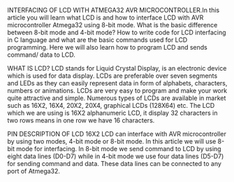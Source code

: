 INTERFACING OF LCD WITH ATMEGA32 AVR MICROCONTROLLER.In this article you will learn what LCD is and how to interface LCD with AVR microcontroller Atmega32 using 8-bit mode. What is the basic difference between 8-bit mode and 4-bit mode? How to write code for LCD interfacing in C language and what are the basic commands used for LCD programming. Here we will also learn how to program LCD and sends command/ data to LCD.

WHAT IS LCD?
LCD stands for Liquid Crystal Display, is an electronic device which is used for data display. LCDs are preferable over seven segments and LEDs as they can easily represent data in form of alphabets, characters, numbers or animations. LCDs are very easy to program and make your work quite attractive and simple. Numerous types of LCDs are available in market such as 16X2, 16X4, 20X2, 20X4, graphical LCDs (128X64) etc. The LCD which we are using is 16X2 alphanumeric LCD, it display 32 characters in two rows means in one row we have 16 characters.

PIN DESCRIPTION OF LCD
16X2 LCD can interface with AVR microcontroller by using two modes, 4-bit mode or 8-bit mode. In this article we will use 8-bit mode for interfacing. In 8-bit mode we send command to LCD by using eight data lines (D0-D7) while in 4-bit mode we use four data lines (D5-D7) for sending command and data. These data lines can be connected to any port of Atmega32.